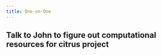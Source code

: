 ```yaml
---
title: One-on-One
---
```


## Talk to John to figure out computational resources for citrus project

